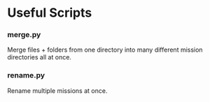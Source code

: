 # Useful Scripts

### merge.py
Merge files + folders from one directory into many different mission directories all at once.


### rename.py
Rename multiple missions at once.